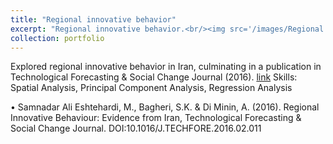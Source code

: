 ```yaml
---
title: "Regional innovative behavior"
excerpt: "Regional innovative behavior.<br/><img src='/images/Regional.png'>"
collection: portfolio
---
```

Explored regional innovative behavior in Iran, culminating in a publication in Technological Forecasting & Social Change Journal (2016). [link](https://www.sciencedirect.com/science/article/abs/pii/S0040162516000536)
Skills: Spatial Analysis, Principal Component Analysis, Regression Analysis




•	Samnadar Ali Eshtehardi, M., Bagheri, S.K. & Di Minin, A. (2016). Regional Innovative Behaviour: Evidence from Iran, Technological Forecasting & Social Change Journal. DOI:10.1016/J.TECHFORE.2016.02.011

